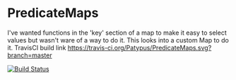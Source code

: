 PredicateMaps
=============
I've wanted functions in the 'key' section of a map to make it easy to select values but wasn't ware of a way to do it. This looks into a custom Map to do it.
TravisCI build link
https://travis-ci.org/Patypus/PredicateMaps.svg?branch=master

[![Build Status](https://travis-ci.org/Patypus/PredicateMaps.svg?branch=master)](https://travis-ci.org/Patypus/PredicateMaps)